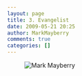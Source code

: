 ```yaml
---
layout: page
title: 3. Evangelist
date: 2009-05-21 20:25
author: MarkMayberry
comments: true
categories: []
---
```

<!-- wp:image {"align":"center","id":3939,"sizeSlug":"medium"} -->
<div class="wp-block-image"><figure class="aligncenter size-medium"><img src="https://www.ascoc.org/wordpress/wp-content/uploads/2022/03/img_2074-256x300.jpg" alt="Mark Mayberry" class="wp-image-3939"/></figure></div>
<!-- /wp:image -->
